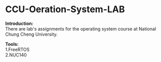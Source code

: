 # CCU-Oeration-System-LAB

**Introduction:**    
There are lab's assignments for the operating system course at National Chung Cheng University.  

**Tools:**   
1.FreeRTOS     
2.NUC140      
